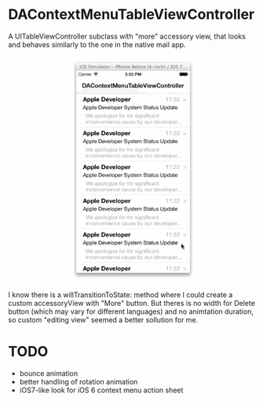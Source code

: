 DAContextMenuTableViewController
================================

A UITableViewController subclass with "more" accessory view, that looks and behaves similarly to the one in the native mail app.

![Alt text](DARContexMenuTableViewController.gif)

I know there is a willTransitionToState: method where I could create a custom accessoryView with "More" button. 
But theres is no width for Delete button (which may vary for different languages) and no animtation duration, so custom "editing view" seemed a better sollution for me.


TODO
==============

- bounce animation
- better handling of rotation animation
- iOS7-like look for iOS 6 context menu action sheet
